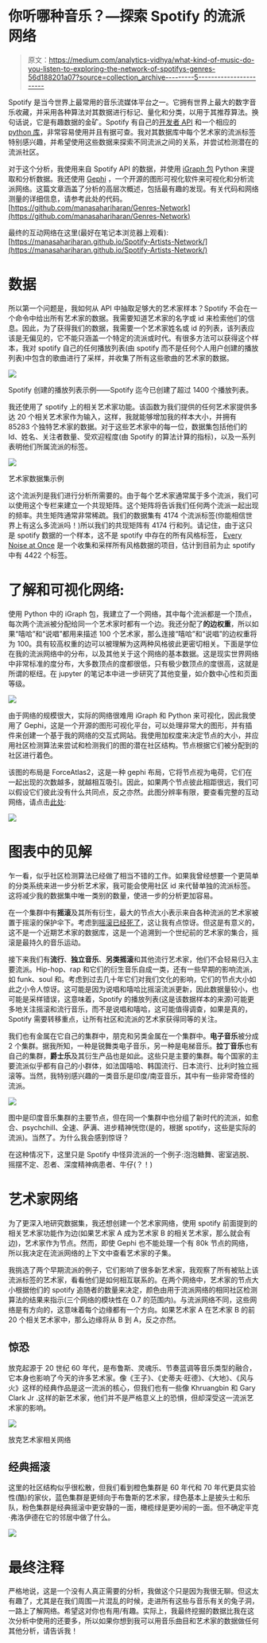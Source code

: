 # 你听哪种音乐？—探索 Spotify 的流派网络

> 原文：<https://medium.com/analytics-vidhya/what-kind-of-music-do-you-listen-to-exploring-the-network-of-spotifys-genres-56d188201a07?source=collection_archive---------5----------------------->

Spotify 是当今世界上最常用的音乐流媒体平台之一。它拥有世界上最大的数字音乐收藏，并采用各种算法对其数据进行标记、量化和分类，以用于其推荐算法。换句话说，它是有趣数据的金矿。Spotify 有自己的[开发者 API](https://developer.spotify.com/documentation/web-api/) 和一个相应的 [python 库](https://spotipy.readthedocs.io/en/2.12.0/#)，非常容易使用并且有据可查。我对其数据库中每个艺术家的流派标签特别感兴趣，并希望使用这些数据来探索不同流派之间的关系，并尝试检测潜在的流派社区。

对于这个分析，我使用来自 Spotify API 的数据，并使用 [iGraph 包](https://igraph.org/python/doc/igraph.Graph-class.html) Python 来提取和分析数据。我还使用 [Gephi](https://gephi.org/) ，一个开源的图形可视化软件来可视化和分析流派网络。这篇文章涵盖了分析的高层次概述，包括最有趣的发现。有关代码和网络测量的详细信息，请参考此处的代码。[https://github.com/manasahariharan/Genres-Network](https://github.com/manasahariharan/Genres-Network)

最终的互动网络在这里(最好在笔记本浏览器上观看):[https://manasahariharan.github.io/Spotify-Artists-Network/](https://manasahariharan.github.io/Spotify-Artists-Network/)

# 数据

所以第一个问题是，我如何从 API 中抽取足够大的艺术家样本？Spotify 不会在一个命令中给出所有艺术家的数据。我需要知道艺术家的名字或 id 来检索他们的信息。因此，为了获得我们的数据，我需要一个艺术家姓名或 id 的列表，该列表应该是无偏见的，它不能只涵盖一个特定的流派或时代。有很多方法可以获得这个样本，我对 spotify 自己的任何播放列表(由 spotify 而不是任何个人用户创建的播放列表)中包含的歌曲进行了采样，并收集了所有这些歌曲的艺术家的数据。

![](img/1015bdf03f1a13af04fa017718ee6b97.png)

Spotify 创建的播放列表示例——Spotify 迄今已创建了超过 1400 个播放列表。

我还使用了 spotify 上的相关艺术家功能。该函数为我们提供的任何艺术家提供多达 20 个相关艺术家作为输入，这样，我就能够增加我的样本大小，并拥有 85283 个独特艺术家的数据。对于这些艺术家中的每一位，数据集包括他们的 Id、姓名、关注者数量、受欢迎程度(由 Spotify 的算法计算的指标)，以及一系列表明他们所属流派的标签。

![](img/9f4d0994a2dbc8ca8a9227be0e0f5842.png)

艺术家数据集示例

这个流派列是我们进行分析所需要的。由于每个艺术家通常属于多个流派，我们可以使用这个专栏来建立一个共现矩阵。这个矩阵将告诉我们任何两个流派一起出现的频率。共生矩阵通常非常稀疏。我们的数据集有 4174 个流派标签(你能相信世界上有这么多流派吗！)所以我们的共现矩阵有 4174 行和列。请记住，由于这只是 spotify 数据的一个样本，这不是 spotify 中存在的所有风格标签， [Every Noise at Once](http://everynoise.com/) 是一个收集和采样所有风格数据的项目，估计到目前为止 spotify 中有 4422 个标签。

# 了解和可视化网络:

使用 Python 中的 iGraph 包，我建立了一个网络，其中每个流派都是一个顶点，每次两个流派被分配给同一个艺术家时都有一个边。我还分配了**的边权重**，所以如果“嘻哈”和“说唱”都用来描述 100 个艺术家，那么连接“嘻哈”和“说唱”的边权重将为 100。具有较高权重的边可以被理解为这两种风格彼此更密切相关。下面是学位在我的流派网络中的分布，以及其他关于这个网络的基本数据。这是现实世界网络中非常标准的度分布，大多数顶点的度都很低，只有极少数顶点的度很高，这就是所谓的枢纽。在 jupyter 的笔记本中进一步研究了其他变量，如介数中心性和页面等级。

![](img/5691d47b44d21702aa6c528b3f0ea1c3.png)

由于网络的规模很大，实际的网络很难用 iGraph 和 Python 来可视化，因此我使用了 Gephi，这是一个开源的图形可视化平台，可以处理非常大的图形，并有插件来创建一个基于我的网络的交互式网站。我使用加权度来决定节点的大小，并应用社区检测算法来尝试和检测我们的图的潜在社区结构。节点根据它们被分配到的社区进行着色。

该图的布局是 ForceAtlas2，这是一种 gephi 布局，它将节点视为电荷，它们在一起出现的次数越多，就越相互吸引。因此，如果两个节点彼此相距很远，我们可以假设它们彼此没有什么共同点，反之亦然。此图分辨率有限，要查看完整的互动网络，请点击[此处](https://manasahariharan.github.io/Spotify-Artists-Network/):

![](img/7d43fdd3595da4ec8d9b57ecf45498b4.png)

# 图表中的见解

乍一看，似乎社区检测算法已经做了相当不错的工作。如果我曾经想要一个更简单的分类系统来进一步分析艺术家，我可能会使用社区 id 来代替单独的流派标签。这将减少我的数据集中唯一类别的数量，使进一步的分析更加容易。

在一个集群中有**摇滚**及其所有衍生，最大的节点大小表示来自各种流派的艺术家被置于摇滚的保护伞下。考虑到[摇滚已经死了](https://www.vice.com/en_us/article/a3aqkj/rock-is-dead-thank-god)，这让我有点惊讶。但这是有意义的，这不是一个近期艺术家的数据库，这是一个追溯到一个世纪前的艺术家的集合，摇滚是最持久的音乐运动。

接下来我们有**流行**、**独立音乐**、**另类摇滚**和其他流行艺术家，他们不会轻易归入主要流派。Hip-hop、rap 和它们的衍生音乐自成一类，还有一些早期的影响流派，如 funk、soul 和。考虑到过去几十年它们对我们文化的影响，它们的节点大小如此之小令人惊讶。这可能是因为说唱和嘻哈比摇滚流派更新，因此数据量较小，也可能是采样错误，这意味着，Spotify 的播放列表(这是该数据样本的来源)可能更多地关注摇滚和流行音乐，而不是说唱和嘻哈，这可能值得调查，如果是真的，Spotify 需要转移重点，让所有社区和流派的艺术家获得同等的关注。

我们也有金属在它自己的集群中，朋克和另类金属在一个集群中。**电子音乐**被分成 2 个集群。据我所知，一种是锐舞类电子音乐，另一种是电梯音乐。**拉丁音乐**也有自己的集群，**爵士乐**及其衍生产品也是如此。这些只是主要的集群。每个国家的主要流派似乎都有自己的小群体，如法国嘻哈、韩国流行、日本流行、比利时独立摇滚等。当然，我特别感兴趣的一类音乐是印度/南亚音乐，其中有一些非常奇怪的流派。

![](img/0cf54c6df98806f1729babfe3da5c5c1.png)

图中是印度音乐集群的主要节点，但在同一个集群中也分组了新时代的流派，如愈合、psychchill、全速、萨满、进步精神恍惚(是的，根据 spotify，这些是实际的流派)。当然了。为什么我会感到惊讶？

在这种情况下，这里只是 Spotify 中怪异流派的一个例子:泡泡糖舞、密室逃脱、摇摆不定、忍者、深度精神病患者、牛仔(？！)

# 艺术家网络

为了更深入地研究数据集，我还想创建一个艺术家网络，使用 spotify 前面提到的相关艺术家功能作为边(如果艺术家 A 成为艺术家 B 的相关艺术家，那么就会有边)，艺术家作为节点。然而，即使 Gephi 也不能处理一个有 80k 节点的网络，所以我决定在流派网络的上下文中查看艺术家的子集。

我挑选了两个早期流派的例子，它们影响了很多新艺术家，我观察了所有被贴上该流派标签的艺术家，看看他们是如何相互联系的。在两个网络中，艺术家的节点大小根据他们的 spotify 追随者的数量来决定，颜色由用于流派网络的相同社区检测算法的结果来指示(三个网络的模块性在 0.7 的范围内)。与流派网络不同，这些网络是有方向的，这意味着每个边缘都有一个方向。如果艺术家 A 在艺术家 B 的前 20 个相关艺术家中，那么边缘将从 B 到 A，反之亦然。

## 惊恐

放克起源于 20 世纪 60 年代，是布鲁斯、灵魂乐、节奏蓝调等音乐类型的融合，它本身也影响了今天的许多艺术家。像《王子》、《史蒂夫·旺德》、《大地》、《风与火》这样的经典作品是这一流派的核心，但我们也有一些像 Khruangbin 和 Gary Clark Jr .这样的新艺术家，他们并不是严格意义上的恐惧，但却深受这一流派艺术家的影响。

![](img/ba4981bba40d17b7d3f5e025ff9bd031.png)

放克艺术家相关网络

## 经典摇滚

这里的社区结构似乎很松散，但我们看到橙色集群是 60 年代和 70 年代更具实验性(酷)的家伙，蓝色集群是更倾向于布鲁斯的艺术家，绿色基本上是披头士和乐队，粉色集群是经典摇滚中更安静的一面，橄榄绿是更吵闹的一面。但不确定平克·弗洛伊德在它的邻居中做了什么。

![](img/fdae650b3e42f5919ddf0ba2ebdf1820.png)

# 最终注释

严格地说，这是一个没有人真正需要的分析，我做这个只是因为我很无聊。但这太有趣了，尤其是在我们周围一片混乱的时候，走进所有这些与音乐有关的兔子洞，一路上了解网络。希望这对你也有用/有趣。实际上，我最终挖掘的数据比我在这次分析中使用的还要多，所以如果你想到我可以用音乐曲目和艺术家的数据做任何其他分析，请告诉我！